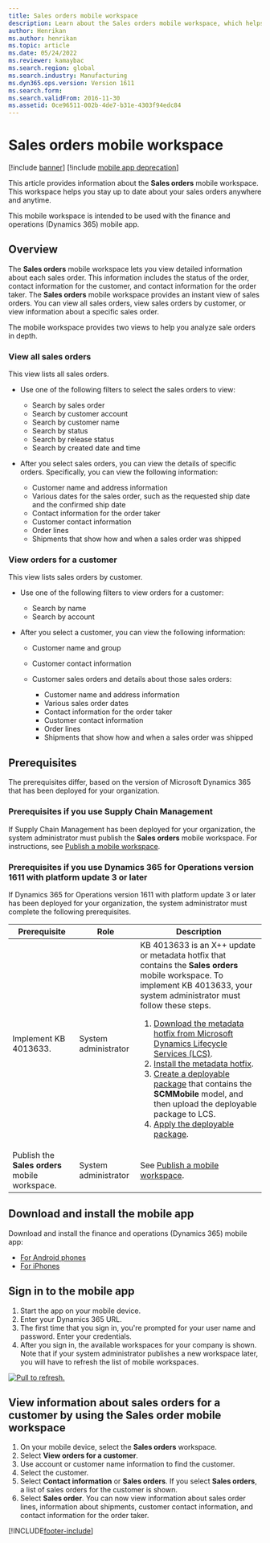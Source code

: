 ```yaml
---
title: Sales orders mobile workspace
description: Learn about the Sales orders mobile workspace, which helps you stay up to date about your sales orders anywhere and anytime.
author: Henrikan
ms.author: henrikan
ms.topic: article
ms.date: 05/24/2022
ms.reviewer: kamaybac
ms.search.region: global
ms.search.industry: Manufacturing
ms.dyn365.ops.version: Version 1611
ms.search.form:
ms.search.validFrom: 2016-11-30
ms.assetid: 0ce96511-002b-4de7-b31e-4303f94edc84
---
```


# Sales orders mobile workspace

[!include [banner](../includes/banner.md)]
[!include [mobile app deprecation](../../fin-ops-core/dev-itpro/includes/mobile-app-deprecation-banner.md)]

This article provides information about the **Sales orders** mobile workspace. This workspace helps you stay up to date about your sales orders anywhere and anytime. 

This mobile workspace is intended to be used with the finance and operations (Dynamics 365) mobile app.

## Overview
The **Sales orders** mobile workspace lets you view detailed information about each sales order. This information includes the status of the order, contact information for the customer, and contact information for the order taker. The **Sales orders** mobile workspace provides an instant view of sales orders. You can view all sales orders, view sales orders by customer, or view information about a specific sales order. 

The mobile workspace provides two views to help you analyze sale orders in depth.

### View all sales orders
This view lists all sales orders.

-   Use one of the following filters to select the sales orders to view:

    -   Search by sales order
    -   Search by customer account
    -   Search by customer name
    -   Search by status
    -   Search by release status
    -   Search by created date and time
    
-   After you select sales orders, you can view the details of specific orders. Specifically, you can view the following information:

    -   Customer name and address information
    -   Various dates for the sales order, such as the requested ship date and the confirmed ship date
    -   Contact information for the order taker
    -   Customer contact information
    -   Order lines
    -   Shipments that show how and when a sales order was shipped

### View orders for a customer
This view lists sales orders by customer.

-   Use one of the following filters to view orders for a customer:

    -   Search by name
    -   Search by account

-   After you select a customer, you can view the following information:

    -   Customer name and group
    -   Customer contact information
    -   Customer sales orders and details about those sales orders:
    
        -   Customer name and address information
        -   Various sales order dates
        -   Contact information for the order taker
        -   Customer contact information
        -   Order lines
        -   Shipments that show how and when a sales order was shipped

## Prerequisites
The prerequisites differ, based on the version of Microsoft Dynamics 365 that has been deployed for your organization.

### Prerequisites if you use Supply Chain Management 
If Supply Chain Management has been deployed for your organization, the system administrator must publish the **Sales orders** mobile workspace. For instructions, see [Publish a mobile workspace](../../fin-ops-core/dev-itpro/mobile-apps/publish-mobile-workspace.md).

### Prerequisites if you use Dynamics 365 for Operations version 1611 with platform update 3 or later
If Dynamics 365 for Operations version 1611 with platform update 3 or later has been deployed for your organization, the system administrator must complete the following prerequisites. 

<table>
<thead>
<tr class="header">
<th>Prerequisite</th>
<th>Role</th>
<th>Description</th>
</tr>
</thead>
<tbody>
<tr class="odd">
<td>Implement KB 4013633.</td>
<td>System administrator</td>

<td>KB 4013633 is an X++ update or metadata hotfix that contains the <strong>Sales orders</strong> mobile workspace. To implement KB 4013633, your system administrator must follow these steps.
<ol>
<li><a href="/dynamics365/fin-ops-core/dev-itpro/migration-upgrade/download-hotfix-lcs">Download the metadata hotfix from Microsoft Dynamics Lifecycle Services (LCS)</a>.</li>
<li><a href="/dynamics365/fin-ops-core/dev-itpro/migration-upgrade/install-metadata-hotfix-package">Install the metadata hotfix</a>.</li>
<li><a href="/dynamics365/fin-ops-core/dev-itpro/deployment/create-apply-deployable-package">Create a deployable package</a> that contains the <strong>SCMMobile</strong> model, and then upload the deployable package to LCS.</li>
<li><a href="/dynamics365/fin-ops-core/dev-itpro/deployment/apply-deployable-package-system">Apply the deployable package</a>.</li>

</ol></td>
</tr>
<tr class="even">
<td>Publish the <strong>Sales orders</strong> mobile workspace.</td>
<td>System administrator</td>
<td>See <a href="/dynamics365/fin-ops-core/dev-itpro/mobile-apps/publish-mobile-workspace">Publish a mobile workspace</a>.</td>
</tr>
</tbody>
</table>

## Download and install the mobile app
Download and install the finance and operations (Dynamics 365) mobile app:

-   [For Android phones](https://go.microsoft.com/fwlink/?linkid=850662)
-   [For iPhones](https://go.microsoft.com/fwlink/?linkid=850663)

## Sign in to the mobile app

1.  Start the app on your mobile device.
2.  Enter your Dynamics 365 URL.
3.  The first time that you sign in, you're prompted for your user name and password. Enter your credentials.
4.  After you sign in, the available workspaces for your company is shown. Note that if your system administrator publishes a new workspace later, you will have to refresh the list of mobile workspaces.

[![Pull to refresh.](./media/pull-to-refresh-list-of-workspaces-183x300.png)](./media/pull-to-refresh-list-of-workspaces.png)

## View information about sales orders for a customer by using the Sales order mobile workspace

1.  On your mobile device, select the **Sales orders** workspace.
2.  Select **View orders for a customer**.
3.  Use account or customer name information to find the customer.
4.  Select the customer.
5.  Select **Contact information** or **Sales orders**. If you select **Sales orders**, a list of sales orders for the customer is shown.
6.  Select **Sales order**. You can now view information about sales order lines, information about shipments, customer contact information, and contact information for the order taker.


[!INCLUDE[footer-include](../../includes/footer-banner.md)]

